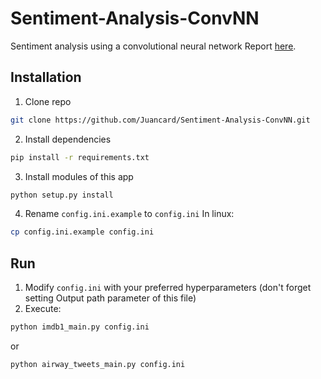 # Sentiment-Analysis-ConvNN
Sentiment analysis using a convolutional neural network
Report [here](https://docs.google.com/document/d/1sqN9UpXz3R2tUOsjIvW0Mr5gwIoae_fBpGJTZpmrtGw/edit?usp=sharing).

## Installation
1) Clone repo
```bash
git clone https://github.com/Juancard/Sentiment-Analysis-ConvNN.git
```
2) Install dependencies
```bash
pip install -r requirements.txt
```
3) Install modules of this app
```bash
python setup.py install
```
4) Rename `config.ini.example` to `config.ini`
In linux: 
```bash
cp config.ini.example config.ini
```
## Run
1) Modify `config.ini` with your preferred hyperparameters (don't forget setting Output path parameter of this file)
2) Execute:
```bash
python imdb1_main.py config.ini
```
or
```bash
python airway_tweets_main.py config.ini
```

